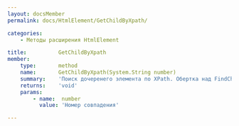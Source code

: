 ```yaml
---
layout: docsMember
permalink: docs/HtmlElement/GetChildByXpath/

categories:
    - Методы расширения HtmlElement

title:          GetChildByXpath
member:
    type:       method
    name:       GetChildByXpath(System.String number)
    summary:    'Поиск дочеренего элемента по XPath. Обертка над FindChildByXPath.'
    returns:    'void'
    params:
        - name:  number
          value: 'Номер совпадения'

---
```


